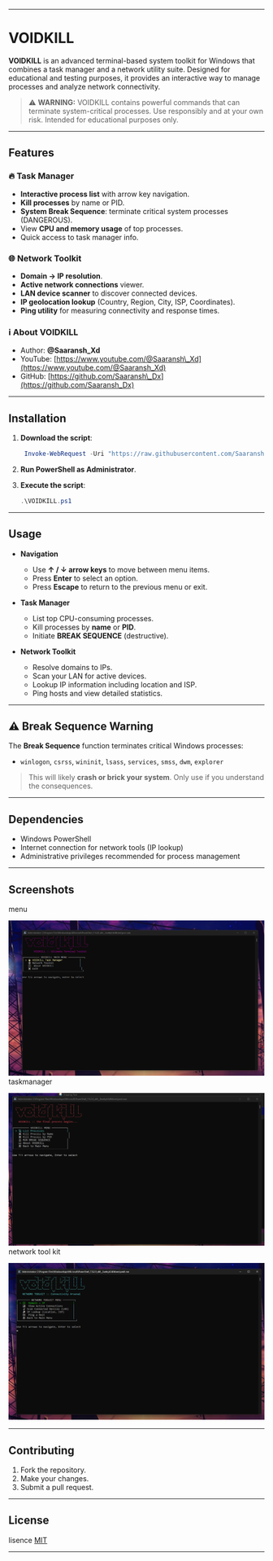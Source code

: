 
---

# VOIDKILL

**VOIDKILL** is an advanced terminal-based system toolkit for Windows that combines a task manager and a network utility suite. Designed for educational and testing purposes, it provides an interactive way to manage processes and analyze network connectivity.

> ⚠️ **WARNING:** VOIDKILL contains powerful commands that can terminate system-critical processes. Use responsibly and at your own risk. Intended for educational purposes only.

---

## Features

### 🔥 Task Manager

* **Interactive process list** with arrow key navigation.
* **Kill processes** by name or PID.
* **System Break Sequence**: terminate critical system processes (DANGEROUS).
* View **CPU and memory usage** of top processes.
* Quick access to task manager info.

### 🌐 Network Toolkit

* **Domain → IP resolution**.
* **Active network connections** viewer.
* **LAN device scanner** to discover connected devices.
* **IP geolocation lookup** (Country, Region, City, ISP, Coordinates).
* **Ping utility** for measuring connectivity and response times.

### ℹ️ About VOIDKILL

* Author: **@Saaransh\_Xd**
* YouTube: [https://www.youtube.com/@Saaransh\_Xd](https://www.youtube.com/@Saaransh_Xd)
* GitHub: [https://github.com/Saaransh\_Dx](https://github.com/Saaransh_Dx)

---

## Installation

1. **Download the script**:

   ```powershell
    Invoke-WebRequest -Uri "https://raw.githubusercontent.com/SaaranshDx/voidkill/refs/heads/main/voidkill.ps1" -OutFile "VOIDKILL.ps1"
   ```
2. **Run PowerShell as Administrator**.
3. **Execute the script**:

   ```powershell
   .\VOIDKILL.ps1
   ```

---

## Usage

* **Navigation**

  * Use **↑ / ↓ arrow keys** to move between menu items.
  * Press **Enter** to select an option.
  * Press **Escape** to return to the previous menu or exit.

* **Task Manager**

  * List top CPU-consuming processes.
  * Kill processes by **name** or **PID**.
  * Initiate **BREAK SEQUENCE** (destructive).

* **Network Toolkit**

  * Resolve domains to IPs.
  * Scan your LAN for active devices.
  * Lookup IP information including location and ISP.
  * Ping hosts and view detailed statistics.

---

## ⚠️ Break Sequence Warning

The **Break Sequence** function terminates critical Windows processes:

* `winlogon`, `csrss`, `wininit`, `lsass`, `services`, `smss`, `dwm`, `explorer`

> This will likely **crash or brick your system**. Only use if you understand the consequences.

---

## Dependencies

* Windows PowerShell
* Internet connection for network tools (IP lookup)
* Administrative privileges recommended for process management

---

## Screenshots

menu

![screenshot1](screenshots/sc1.png)
taskmanager

![screenshot1](screenshots/sc2.png)
network tool kit

![screenshot1](screenshots/sc3.png)

---

## Contributing

1. Fork the repository.
2. Make your changes.
3. Submit a pull request.

---

## License

lisence
[MIT](https://github.com/SaaranshDx/voidkill/blob/main/LISENCE)

---

